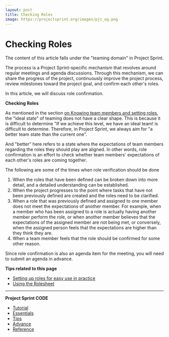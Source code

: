 ```yaml
---
layout: post
title: Checking Roles
image: https://projectsprint.org/images/pjs_og.png
---
```


# Checking Roles

The content of this article falls under the "teaming domain" in Project Sprint.

The process is a Project Sprint-specific mechanism that revolves around regular meetings and agenda discussions. Through this mechanism, we can share the progress of the project, continuously improve the project process, review milestones toward the project goal, and confirm each other's roles.

In this article, we will discuss role confirmation.

**Checking Roles**

As mentioned in the section [on Knowing team members and setting roles](../../oldversions/v2\_2\_0/en/code/tutorial/section2-2.md), the "ideal state" of teaming does not have a clear shape. This is because it is difficult to determine "If we achieve this level, we have an ideal team! is difficult to determine. Therefore, in Project Sprint, we always aim for "a better team state than the current one".

And "better" here refers to a state where the expectations of team members regarding the roles they should play are aligned. In other words, role confirmation is an effort to check whether team members' expectations of each other's roles are coming together.

The following are some of the times when role verification should be done

1. When the roles that have been defined can be broken down into more detail, and a detailed understanding can be established.
2. When the project progresses to the point where tasks that have not been previously defined are created and the roles need to be clarified.
3. When a role that was previously defined and assigned to one member does not meet the expectations of another member. For example, when a member who has been assigned to a role is actually having another member perform the role, or when another member believes that the expectations of the assigned member are not being met, or conversely, when the assigned person feels that the expectations are higher than they think they are.
4. When a team member feels that the role should be confirmed for some other reason.

Since role confirmation is also an agenda item for the meeting, you will need to submit an agenda in advance.

**Tips related to this page**

* [Setting up roles for easy use in practice](../../oldversions/v2\_2\_0/en/code/tips/tips5.md)
* [Using the Rolesheet](../../oldversions/v2\_2\_0/en/code/tips/tips6.md)

***

**Project Sprint CODE**

* [Tutorial](broken-reference)
* [Essentials](../essentials.md)
* [Tips](../../oldversions/v2\_2\_0/en/code/tips/index.md)
* [Advance](../../oldversions/v2\_2\_0/en/code/advance.md)
* [Reference](../../oldversions/v2\_2\_0/en/code/reference.md)
